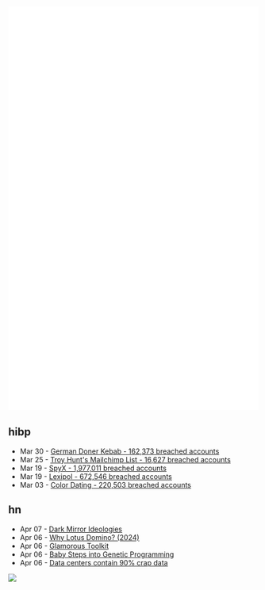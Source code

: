 ![Metrics](https://raw.githubusercontent.com/phixion/phixion/master/metrics.svg)

## hibp

<!--
for https://github.com/phixion/phixion/blob/main/.github/workflows/feeds.yml
-->
<!--START_SECTION:haveibeenpwnd-->
- Mar 30 - [German Doner Kebab - 162,373 breached accounts](https://haveibeenpwned.com/PwnedWebsites#GermanDonerKebab)
- Mar 25 - [Troy Hunt's Mailchimp List - 16,627 breached accounts](https://haveibeenpwned.com/PwnedWebsites#TroyHuntMailchimpList)
- Mar 19 - [SpyX - 1,977,011 breached accounts](https://haveibeenpwned.com/PwnedWebsites#SpyX)
- Mar 19 - [Lexipol - 672,546 breached accounts](https://haveibeenpwned.com/PwnedWebsites#Lexipol)
- Mar 03 - [Color Dating - 220,503 breached accounts](https://haveibeenpwned.com/PwnedWebsites#ColorDating)
<!--END_SECTION:haveibeenpwnd-->

## hn

<!--
for https://github.com/phixion/phixion/blob/main/.github/workflows/feeds.yml
-->
<!--START_SECTION:hn-->
- Apr 07 - [Dark Mirror Ideologies](https://www.fortressofdoors.com/dark-mirror-ideologies/)
- Apr 06 - [Why Lotus Domino? (2024)](http://www.moohar.com/blog/why_domino)
- Apr 06 - [Glamorous Toolkit](https://gtoolkit.com//)
- Apr 06 - [Baby Steps into Genetic Programming](https://aerique.blogspot.com/2011/01/baby-steps-into-genetic-programming.html)
- Apr 06 - [Data centers contain 90% crap data](https://gerrymcgovern.com/data-centers-contain-90-crap-data/)
<!--END_SECTION:hn-->

<!--
for https://yhype.me
-->
![](https://hit.yhype.me/github/profile?user_id=13013670)
